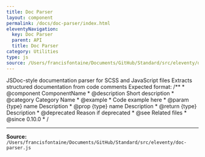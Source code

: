 ```yaml
---
title: Doc Parser
layout: component
permalink: /docs/doc-parser/index.html
eleventyNavigation:
  key: Doc Parser
  parent: API
  title: Doc Parser
category: Utilities
type: js
source: /Users/francisfontaine/Documents/GitHub/Standard/src/eleventy/doc-parser.js
---
```


JSDoc-style documentation parser for SCSS and JavaScript files Extracts structured documentation from code comments Expected format: /** * @component ComponentName * @description Short description * @category Category Name * @example *   Code example here * @param {type} name Description * @prop {type} name Description * @return {type} Description * @deprecated Reason if deprecated * @see Related files * @since 0.10.0 * /


---

**Source:** `/Users/francisfontaine/Documents/GitHub/Standard/src/eleventy/doc-parser.js`

